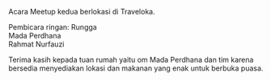 Acara Meetup kedua berlokasi di Traveloka.

Pembicara ringan:
Rungga<br>
Mada Perdhana<br>
Rahmat Nurfauzi<br>


Terima kasih kepada tuan rumah yaitu om Mada Perdhana dan tim karena bersedia menyediakan lokasi dan makanan yang enak untuk berbuka puasa.
